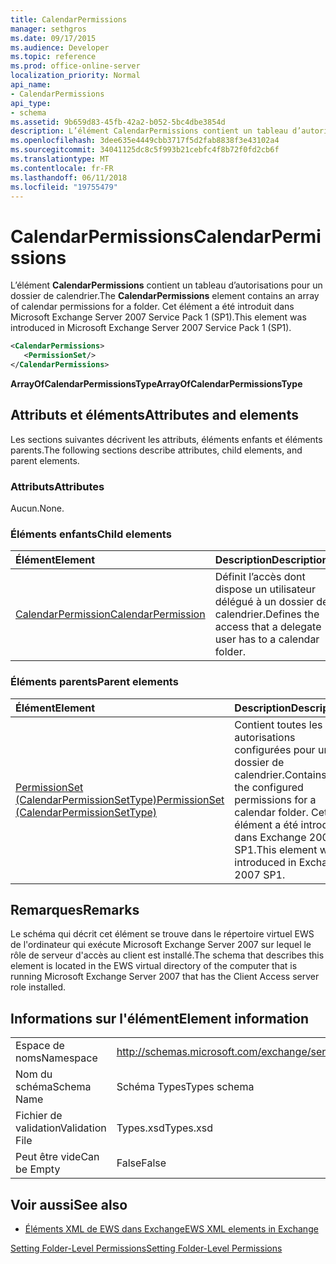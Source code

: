 ```yaml
---
title: CalendarPermissions
manager: sethgros
ms.date: 09/17/2015
ms.audience: Developer
ms.topic: reference
ms.prod: office-online-server
localization_priority: Normal
api_name:
- CalendarPermissions
api_type:
- schema
ms.assetid: 9b659d83-45fb-42a2-b052-5bc4dbe3854d
description: L’élément CalendarPermissions contient un tableau d’autorisations pour un dossier de calendrier. Cet élément a été introduit dans Microsoft Exchange Server 2007 Service Pack 1 (SP1).
ms.openlocfilehash: 3dee635e4449cbb3717f5d2fab8838f3e43102a4
ms.sourcegitcommit: 34041125dc8c5f993b21cebfc4f8b72f0fd2cb6f
ms.translationtype: MT
ms.contentlocale: fr-FR
ms.lasthandoff: 06/11/2018
ms.locfileid: "19755479"
---
```

# <a name="calendarpermissions"></a><span data-ttu-id="8719b-104">CalendarPermissions</span><span class="sxs-lookup"><span data-stu-id="8719b-104">CalendarPermissions</span></span>

<span data-ttu-id="8719b-105">L’élément **CalendarPermissions** contient un tableau d’autorisations pour un dossier de calendrier.</span><span class="sxs-lookup"><span data-stu-id="8719b-105">The **CalendarPermissions** element contains an array of calendar permissions for a folder.</span></span> <span data-ttu-id="8719b-106">Cet élément a été introduit dans Microsoft Exchange Server 2007 Service Pack 1 (SP1).</span><span class="sxs-lookup"><span data-stu-id="8719b-106">This element was introduced in Microsoft Exchange Server 2007 Service Pack 1 (SP1).</span></span> 
  
```xml
<CalendarPermissions>
   <PermissionSet/>
</CalendarPermissions>
```

 <span data-ttu-id="8719b-107">**ArrayOfCalendarPermissionsType**</span><span class="sxs-lookup"><span data-stu-id="8719b-107">**ArrayOfCalendarPermissionsType**</span></span>
## <a name="attributes-and-elements"></a><span data-ttu-id="8719b-108">Attributs et éléments</span><span class="sxs-lookup"><span data-stu-id="8719b-108">Attributes and elements</span></span>

<span data-ttu-id="8719b-109">Les sections suivantes décrivent les attributs, éléments enfants et éléments parents.</span><span class="sxs-lookup"><span data-stu-id="8719b-109">The following sections describe attributes, child elements, and parent elements.</span></span>
  
### <a name="attributes"></a><span data-ttu-id="8719b-110">Attributs</span><span class="sxs-lookup"><span data-stu-id="8719b-110">Attributes</span></span>

<span data-ttu-id="8719b-111">Aucun.</span><span class="sxs-lookup"><span data-stu-id="8719b-111">None.</span></span>
  
### <a name="child-elements"></a><span data-ttu-id="8719b-112">Éléments enfants</span><span class="sxs-lookup"><span data-stu-id="8719b-112">Child elements</span></span>

|<span data-ttu-id="8719b-113">**Élément**</span><span class="sxs-lookup"><span data-stu-id="8719b-113">**Element**</span></span>|<span data-ttu-id="8719b-114">**Description**</span><span class="sxs-lookup"><span data-stu-id="8719b-114">**Description**</span></span>|
|:-----|:-----|
|[<span data-ttu-id="8719b-115">CalendarPermission</span><span class="sxs-lookup"><span data-stu-id="8719b-115">CalendarPermission</span></span>](calendarpermission.md) <br/> |<span data-ttu-id="8719b-116">Définit l’accès dont dispose un utilisateur délégué à un dossier de calendrier.</span><span class="sxs-lookup"><span data-stu-id="8719b-116">Defines the access that a delegate user has to a calendar folder.</span></span>  <br/> |
   
### <a name="parent-elements"></a><span data-ttu-id="8719b-117">Éléments parents</span><span class="sxs-lookup"><span data-stu-id="8719b-117">Parent elements</span></span>

|<span data-ttu-id="8719b-118">**Élément**</span><span class="sxs-lookup"><span data-stu-id="8719b-118">**Element**</span></span>|<span data-ttu-id="8719b-119">**Description**</span><span class="sxs-lookup"><span data-stu-id="8719b-119">**Description**</span></span>|
|:-----|:-----|
|[<span data-ttu-id="8719b-120">PermissionSet (CalendarPermissionSetType)</span><span class="sxs-lookup"><span data-stu-id="8719b-120">PermissionSet (CalendarPermissionSetType)</span></span>](permissionset-calendarpermissionsettype.md) <br/> |<span data-ttu-id="8719b-121">Contient toutes les autorisations configurées pour un dossier de calendrier.</span><span class="sxs-lookup"><span data-stu-id="8719b-121">Contains all the configured permissions for a calendar folder.</span></span> <span data-ttu-id="8719b-122">Cet élément a été introduit dans Exchange 2007 SP1.</span><span class="sxs-lookup"><span data-stu-id="8719b-122">This element was introduced in Exchange 2007 SP1.</span></span>  <br/> |
   
## <a name="remarks"></a><span data-ttu-id="8719b-123">Remarques</span><span class="sxs-lookup"><span data-stu-id="8719b-123">Remarks</span></span>

<span data-ttu-id="8719b-124">Le schéma qui décrit cet élément se trouve dans le répertoire virtuel EWS de l'ordinateur qui exécute Microsoft Exchange Server 2007 sur lequel le rôle de serveur d'accès au client est installé.</span><span class="sxs-lookup"><span data-stu-id="8719b-124">The schema that describes this element is located in the EWS virtual directory of the computer that is running Microsoft Exchange Server 2007 that has the Client Access server role installed.</span></span>
  
## <a name="element-information"></a><span data-ttu-id="8719b-125">Informations sur l'élément</span><span class="sxs-lookup"><span data-stu-id="8719b-125">Element information</span></span>

|||
|:-----|:-----|
|<span data-ttu-id="8719b-126">Espace de noms</span><span class="sxs-lookup"><span data-stu-id="8719b-126">Namespace</span></span>  <br/> |http://schemas.microsoft.com/exchange/services/2006/types  <br/> |
|<span data-ttu-id="8719b-127">Nom du schéma</span><span class="sxs-lookup"><span data-stu-id="8719b-127">Schema Name</span></span>  <br/> |<span data-ttu-id="8719b-128">Schéma Types</span><span class="sxs-lookup"><span data-stu-id="8719b-128">Types schema</span></span>  <br/> |
|<span data-ttu-id="8719b-129">Fichier de validation</span><span class="sxs-lookup"><span data-stu-id="8719b-129">Validation File</span></span>  <br/> |<span data-ttu-id="8719b-130">Types.xsd</span><span class="sxs-lookup"><span data-stu-id="8719b-130">Types.xsd</span></span>  <br/> |
|<span data-ttu-id="8719b-131">Peut être vide</span><span class="sxs-lookup"><span data-stu-id="8719b-131">Can be Empty</span></span>  <br/> |<span data-ttu-id="8719b-132">False</span><span class="sxs-lookup"><span data-stu-id="8719b-132">False</span></span>  <br/> |
   
## <a name="see-also"></a><span data-ttu-id="8719b-133">Voir aussi</span><span class="sxs-lookup"><span data-stu-id="8719b-133">See also</span></span>



- [<span data-ttu-id="8719b-134">Éléments XML de EWS dans Exchange</span><span class="sxs-lookup"><span data-stu-id="8719b-134">EWS XML elements in Exchange</span></span>](ews-xml-elements-in-exchange.md)


[<span data-ttu-id="8719b-135">Setting Folder-Level Permissions</span><span class="sxs-lookup"><span data-stu-id="8719b-135">Setting Folder-Level Permissions</span></span>](http://msdn.microsoft.com/library/c7530e86-5112-401c-b10a-9c054ae59f07%28Office.15%29.aspx)

